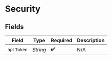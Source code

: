 # Security


## Fields

| Field              | Type               | Required           | Description        |
| ------------------ | ------------------ | ------------------ | ------------------ |
| `apiToken`         | *String*           | :heavy_check_mark: | N/A                |